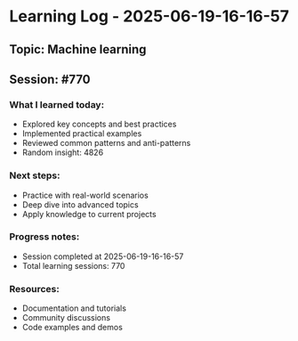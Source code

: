 # Learning Log - 2025-06-19-16-16-57

## Topic: Machine learning
## Session: #770

### What I learned today:
- Explored key concepts and best practices
- Implemented practical examples  
- Reviewed common patterns and anti-patterns
- Random insight: 4826

### Next steps:
- Practice with real-world scenarios
- Deep dive into advanced topics
- Apply knowledge to current projects

### Progress notes:
- Session completed at 2025-06-19-16-16-57
- Total learning sessions: 770

### Resources:
- Documentation and tutorials
- Community discussions
- Code examples and demos
